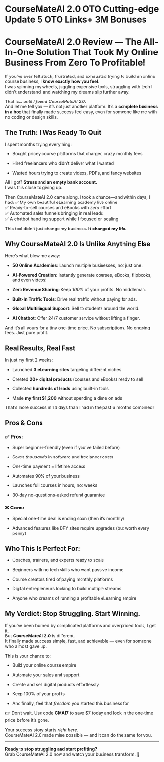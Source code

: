 # CourseMateAI 2.0 OTO Cutting-edge Update 5 OTO Links+ 3M Bonuses
<h1 class="" data-start="101" data-end="206">CourseMateAI 2.0 Review — The All-In-One Solution That Took My Online Business From Zero To Profitable!</h1>
<p class="" data-start="208" data-end="474">If you’ve ever felt stuck, frustrated, and exhausted trying to build an online course business, <strong data-start="304" data-end="335">I know exactly how you feel</strong>.<br data-start="336" data-end="339" />I was spinning my wheels, juggling expensive tools, struggling with tech I didn’t understand, and watching my dreams slip further away.</p>
<p class="" data-start="476" data-end="707">That is… <em data-start="485" data-end="517">until I found CourseMateAI 2.0</em>.<br data-start="518" data-end="521" />And let me tell you — it’s not just another platform. It’s a <strong data-start="582" data-end="612">complete business in a box</strong> that finally made success feel easy, even for someone like me with no coding or design skills.</p>

<h2 class="" data-start="709" data-end="744">The Truth: I Was Ready To Quit</h2>
<p class="" data-start="745" data-end="778">I spent months trying everything:</p>

<ul data-start="779" data-end="961">
 	<li class="" data-start="779" data-end="843">
<p class="" data-start="781" data-end="843">Bought pricey course platforms that charged crazy monthly fees</p>
</li>
 	<li class="" data-start="844" data-end="896">
<p class="" data-start="846" data-end="896">Hired freelancers who didn’t deliver what I wanted</p>
</li>
 	<li class="" data-start="897" data-end="961">
<p class="" data-start="899" data-end="961">Wasted hours trying to create videos, PDFs, and fancy websites</p>
</li>
</ul>
<p class="" data-start="963" data-end="1044">All I got? <strong data-start="974" data-end="1011">Stress and an empty bank account.</strong><br data-start="1011" data-end="1014" />I was this close to giving up.</p>
<p class="" data-start="1046" data-end="1335">Then CourseMateAI 2.0 came along. I took a chance—and within days, I had:
✅ My own beautiful eLearning academy live online<br data-start="1168" data-end="1171" />✅ Ready-to-sell courses and eBooks with <em data-start="1211" data-end="1217">zero</em> effort<br data-start="1224" data-end="1227" />✅ Automated sales funnels bringing in real leads<br data-start="1275" data-end="1278" />✅ A chatbot handling support while I focused on scaling</p>
<p class="" data-start="1337" data-end="1402">This tool didn’t just change my business. <strong data-start="1379" data-end="1402">It changed my life.</strong></p>

<h2 class="" data-start="1404" data-end="1453">Why CourseMateAI 2.0 Is Unlike Anything Else</h2>
<p class="" data-start="1454" data-end="1479">Here’s what blew me away:</p>

<ul data-start="1480" data-end="1937">
 	<li class="" data-start="1480" data-end="1550">
<p class="" data-start="1482" data-end="1550"><strong data-start="1482" data-end="1505">50 Online Academies</strong>: Launch multiple businesses, not just one.</p>
</li>
 	<li class="" data-start="1551" data-end="1643">
<p class="" data-start="1553" data-end="1643"><strong data-start="1553" data-end="1576">AI-Powered Creation</strong>: Instantly generate courses, eBooks, flipbooks, and even videos!</p>
</li>
 	<li class="" data-start="1644" data-end="1716">
<p class="" data-start="1646" data-end="1716"><strong data-start="1646" data-end="1670">Zero Revenue Sharing</strong>: Keep <em data-start="1677" data-end="1683">100%</em> of your profits. No middleman.</p>
</li>
 	<li class="" data-start="1717" data-end="1791">
<p class="" data-start="1719" data-end="1791"><strong data-start="1719" data-end="1745">Built-In Traffic Tools</strong>: Drive real traffic without paying for ads.</p>
</li>
 	<li class="" data-start="1792" data-end="1863">
<p class="" data-start="1794" data-end="1863"><strong data-start="1794" data-end="1825">Global Multilingual Support</strong>: Sell to students around the world.</p>
</li>
 	<li class="" data-start="1864" data-end="1937">
<p class="" data-start="1866" data-end="1937"><strong data-start="1866" data-end="1880">AI Chatbot</strong>: Offer 24/7 customer service without lifting a finger.</p>
</li>
</ul>
<p class="" data-start="1939" data-end="2037">And it’s all yours for a tiny one-time price. No subscriptions. No ongoing fees. Just pure profit.</p>

<h2 class="" data-start="2039" data-end="2065">Real Results, Real Fast</h2>
<p class="" data-start="2067" data-end="2092">In just my first 2 weeks:</p>

<ul data-start="2093" data-end="2343">
 	<li class="" data-start="2093" data-end="2154">
<p class="" data-start="2095" data-end="2154">Launched <strong data-start="2104" data-end="2125">3 eLearning sites</strong> targeting different niches</p>
</li>
 	<li class="" data-start="2155" data-end="2226">
<p class="" data-start="2157" data-end="2226">Created <strong data-start="2165" data-end="2189">20+ digital products</strong> (courses and eBooks) ready to sell</p>
</li>
 	<li class="" data-start="2227" data-end="2283">
<p class="" data-start="2229" data-end="2283">Collected <strong data-start="2239" data-end="2260">hundreds of leads</strong> using built-in tools</p>
</li>
 	<li class="" data-start="2284" data-end="2343">
<p class="" data-start="2286" data-end="2343">Made <strong data-start="2291" data-end="2310">my first $1,200</strong> without spending a dime on ads</p>
</li>
</ul>
<p class="" data-start="2345" data-end="2417">That’s more success in 14 days than I had in the past 6 months combined!</p>

<h2 class="" data-start="2419" data-end="2433">Pros &amp; Cons</h2>
<h3 class="" data-start="2435" data-end="2446">✅ Pros:</h3>
<ul data-start="2447" data-end="2727">
 	<li class="" data-start="2447" data-end="2505">
<p class="" data-start="2449" data-end="2505">Super beginner-friendly (even if you’ve failed before)</p>
</li>
 	<li class="" data-start="2506" data-end="2560">
<p class="" data-start="2508" data-end="2560">Saves <em data-start="2514" data-end="2525">thousands</em> in software and freelancer costs</p>
</li>
 	<li class="" data-start="2561" data-end="2599">
<p class="" data-start="2563" data-end="2599">One-time payment = lifetime access</p>
</li>
 	<li class="" data-start="2600" data-end="2634">
<p class="" data-start="2602" data-end="2634">Automates 90% of your business</p>
</li>
 	<li class="" data-start="2635" data-end="2680">
<p class="" data-start="2637" data-end="2680">Launches full courses in hours, not weeks</p>
</li>
 	<li class="" data-start="2681" data-end="2727">
<p class="" data-start="2683" data-end="2727">30-day no-questions-asked refund guarantee</p>
</li>
</ul>
<h3 class="" data-start="2729" data-end="2740">❌ Cons:</h3>
<ul data-start="2741" data-end="2877">
 	<li class="" data-start="2741" data-end="2801">
<p class="" data-start="2743" data-end="2801">Special one-time deal is ending soon (then it’s monthly)</p>
</li>
 	<li class="" data-start="2802" data-end="2877">
<p class="" data-start="2804" data-end="2877">Advanced features like DFY sites require upgrades (but worth every penny)</p>
</li>
</ul>
<h2 class="" data-start="2879" data-end="2906">Who This Is Perfect For:</h2>
<ul data-start="2907" data-end="3191">
 	<li class="" data-start="2907" data-end="2956">
<p class="" data-start="2909" data-end="2956">Coaches, trainers, and experts ready to scale</p>
</li>
 	<li class="" data-start="2957" data-end="3014">
<p class="" data-start="2959" data-end="3014">Beginners with no tech skills who want passive income</p>
</li>
 	<li class="" data-start="3015" data-end="3068">
<p class="" data-start="3017" data-end="3068">Course creators tired of paying monthly platforms</p>
</li>
 	<li class="" data-start="3069" data-end="3128">
<p class="" data-start="3071" data-end="3128">Digital entrepreneurs looking to build multiple streams</p>
</li>
 	<li class="" data-start="3129" data-end="3191">
<p class="" data-start="3131" data-end="3191">Anyone who dreams of running a profitable eLearning empire</p>
</li>
</ul>
<h2 class="" data-start="3193" data-end="3241">My Verdict: Stop Struggling. Start Winning.</h2>
<p class="" data-start="3243" data-end="3456">If you’ve been burned by complicated platforms and overpriced tools, I get it.<br data-start="3321" data-end="3324" />But <strong data-start="3328" data-end="3348">CourseMateAI 2.0</strong> is different.<br data-start="3362" data-end="3365" />It finally made success simple, fast, and achievable — even for someone who almost gave up.</p>
<p class="" data-start="3458" data-end="3481">This is your chance to:</p>

<ul data-start="3482" data-end="3700">
 	<li class="" data-start="3482" data-end="3517">
<p class="" data-start="3484" data-end="3517">Build your online course empire</p>
</li>
 	<li class="" data-start="3518" data-end="3553">
<p class="" data-start="3520" data-end="3553">Automate your sales and support</p>
</li>
 	<li class="" data-start="3554" data-end="3603">
<p class="" data-start="3556" data-end="3603">Create and sell digital products effortlessly</p>
</li>
 	<li class="" data-start="3604" data-end="3633">
<p class="" data-start="3606" data-end="3633">Keep 100% of your profits</p>
</li>
 	<li class="" data-start="3634" data-end="3700">
<p class="" data-start="3636" data-end="3700">And finally, feel that <em data-start="3659" data-end="3668">freedom</em> you started this business for</p>
</li>
</ul>
<p class="" data-start="3702" data-end="3801">👉 Don’t wait. Use code <strong data-start="3726" data-end="3735">CMAI7</strong> to save $7 today and lock in the one-time price before it’s gone.</p>
<p class="" data-start="3803" data-end="3914">Your success story starts <em data-start="3829" data-end="3841">right here</em>.<br data-start="3842" data-end="3845" />CourseMateAI 2.0 made mine possible — and it can do the same for you.</p>


<hr class="" data-start="3916" data-end="3919" />
<p class="" data-start="3921" data-end="4036"><strong data-start="3921" data-end="3970">Ready to stop struggling and start profiting?</strong><br data-start="3970" data-end="3973" />Grab CourseMateAI 2.0 now and watch your business transform. 🚀</p>
